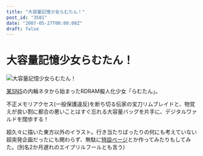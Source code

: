 ```yaml
---
title: "大容量記憶少女らむたん！"
post_id: "3581"
date: "2007-05-27T00:00:00Z"
draft: false
---
```


# 大容量記憶少女らむたん！

![大容量記憶少女らむたん！](/!/RAMTAN1GBRIMM/ram_face_sss.jpg)  
  
[某SNS](http://mixi.jp/)の内輪ネタから始まったRDRAM擬人化少女「らむたん」。  
  
不正メモリアクセス(一般保護違反)を断ち切る伝家の宝刀リムブレイドと、物覚えが良い割に都合の悪いことはすぐ忘れる大容量バッグを片手に、デジタルワァルドを闊歩する！  
  
超久々に描いた東方以外のイラスト。行き当たりばったりの何にも考えていない超突発企画だったにも関わらず、無駄に[特設ページ](/!/RAMTAN1GBRIMM/)とか作ってみたりもしてみた。(別名2か月遅れのエイプリルフールとも言う)
